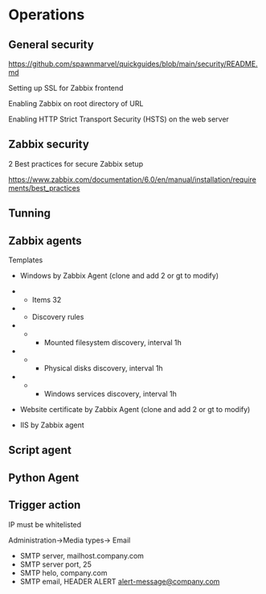 # Operations


## General security

https://github.com/spawnmarvel/quickguides/blob/main/security/README.md

Setting up SSL for Zabbix frontend

Enabling Zabbix on root directory of URL

Enabling HTTP Strict Transport Security (HSTS) on the web server


## Zabbix security

2 Best practices for secure Zabbix setup

https://www.zabbix.com/documentation/6.0/en/manual/installation/requirements/best_practices

## Tunning

## Zabbix agents

Templates

* Windows by Zabbix Agent (clone and add 2 or gt to modify)
* * Items 32
* * Discovery rules
* * * Mounted filesystem discovery, interval 1h
* * * Physical disks discovery, interval 1h
* * * Windows services discovery, interval 1h

* Website certificate by Zabbix Agent (clone and add 2 or gt to modify)
* IIS by Zabbix agent

## Script agent

## Python Agent

## Trigger action

IP must be whitelisted

Administration->Media types-> Email
* SMTP server, mailhost.company.com
* SMTP server port, 25
* SMTP helo, company.com
* SMTP email, HEADER ALERT <alert-message@company.com>



